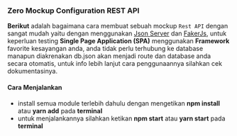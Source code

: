 ### Zero Mockup Configuration REST API

**Berikut** adalah bagaimana cara membuat sebuah mockup `Rest API` dengan sangat mudah yaitu dengan menggunakan [Json Server](https://www.npmjs.com/package/json-server) dan [FakerJs](https://www.npmjs.com/package/faker), untuk keperluan testing  **Single Page Application (SPA)** menggunakan **Framework** favorite kesayangan anda, anda tidak perlu terhubung ke database manapun diakrenakan db.json akan menjadi route dan database anda secara otomatis, untuk info lebih lanjut cara penggunaannya silahkan cek dokumentasinya.

#### Cara Menjalankan
+ install semua module terlebih dahulu dengan mengetikan **npm install** atau **yarn add** pada **terminal**
+ untuk menjalankannya silahkan ketikan **npm start** atau **yarn start** pada **terminal**
